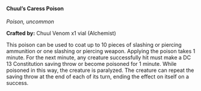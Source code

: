 #### Chuul’s Caress Poison
_Poison, uncommon_

**Crafted by:** Chuul Venom x1 vial (Alchemist)

This poison can be used to coat up to 10 pieces of slashing or piercing ammunition or one slashing or piercing weapon. Applying the poison takes 1 minute. For the next minute, any creature successfully hit must make a DC 13 Constitution saving throw or become poisoned for 1 minute. While poisoned in this way, the creature is paralyzed. The creature can repeat the saving throw at the end of each of its turn, ending the effect on itself on a success.